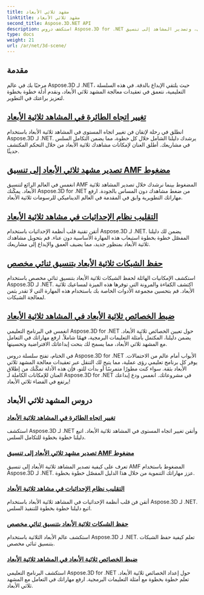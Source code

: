 ```yaml
---
title: مشهد ثلاثي الأبعاد
linktitle: مشهد ثلاثي الأبعاد
second_title: Aspose.3D.NET API
description: استكشف دروس Aspose.3D for .NET حول تغيير اتجاه المستوى، وتصدير المشاهد إلى تنسيق AMF المضغوط، وقلب أنظمة الإحداثيات، والمزيد.
type: docs
weight: 21
url: /ar/net/3d-scene/
---
```

## مقدمة

مرحبًا بك في عالم Aspose.3D لـ .NET، حيث يلتقي الإبداع بالدقة. في هذه السلسلة التعليمية، نتعمق في تعقيدات معالجة المشهد ثلاثي الأبعاد، ونقدم أدلة خطوة بخطوة لتعزيز براعتك في التطوير.

## [تغيير اتجاه الطائرة في المشاهد ثلاثية الأبعاد](./change-plane-orientation/)

انطلق في رحلة لإتقان فن تغيير اتجاه المستوى في المشاهد ثلاثية الأبعاد باستخدام Aspose.3D لـ .NET. يرشدك دليلنا الشامل خلال كل خطوة، مما يضمن التكامل السلس في مشاريعك. أطلق العنان لإمكانات مشاهدك ثلاثية الأبعاد من خلال التحكم المكتشف حديثًا.

## [تصدير مشهد ثلاثي الأبعاد إلى تنسيق AMF مضغوط](./export-scene-compressed-amf/)

انغمس في العالم الرائع لتنسيق AMF المضغوط بينما نرشدك خلال تصدير المشاهد ثلاثية الأبعاد. يمكّنك Aspose.3D for .NET من ضغط مشاهدك دون المساس بالجودة. ارفع مهاراتك التطويرية وابق في المقدمة في العالم الديناميكي للرسومات ثلاثية الأبعاد.

## [التقليب نظام الإحداثيات في مشاهد ثلاثية الأبعاد](./flip-coordinate-system/)

أتقن تقنية قلب أنظمة الإحداثيات باستخدام Aspose.3D لـ .NET. يضمن لك دليلنا المفصّل خطوة بخطوة استيعاب هذه المهارة الأساسية دون عناء. قم بتحويل مشاهدك ثلاثية الأبعاد بمنظور جديد، مما يضيف العمق والإبداع إلى مشاريعك.

## [حفظ الشبكات ثلاثية الأبعاد بتنسيق ثنائي مخصص](./save-3d-meshes-binary-format/)

استكشف الإمكانيات الهائلة لحفظ الشبكات ثلاثية الأبعاد بتنسيق ثنائي مخصص باستخدام Aspose.3D لـ .NET. اكتشف الكفاءة والمرونة التي توفرها هذه الميزة لمساعيك ثلاثية الأبعاد. قم بتحسين مجموعة الأدوات الخاصة بك باستخدام هذه المهارة التي لا تقدر بثمن لمعالجة الشبكات.

## [ضبط الخصائص ثلاثية الأبعاد في المشاهد ثلاثية الأبعاد](./set-3d-properties/)

انغمس في البرنامج التعليمي Aspose.3D for .NET حول تعيين الخصائص ثلاثية الأبعاد. يضمن دليلنا، المكتمل بأمثلة التعليمات البرمجية، فهمًا شاملاً. ارفع مهاراتك في التعامل مع المشهد ثلاثي الأبعاد، مما يسمح لك بنحت إبداعاتك الافتراضية وتحسينها.

في الختام، تفتح سلسلة دروس Aspose.3D for .NET الأبواب أمام عالم من الاحتمالات. يوفر كل برنامج تعليمي رؤى عملية، مما يتيح لك التنقل عبر تعقيدات معالجة المشهد ثلاثي الأبعاد بثقة. سواء كنت مطورًا متمرسًا أو بدأت للتو، فإن هذه الأدلة تمكّنك من إطلاق العنان للإمكانات الكاملة لـ Aspose.3D for .NET في مشروعاتك. انغمس ودع إبداعك يرتفع في الفضاء ثلاثي الأبعاد!
## دروس المشهد ثلاثي الأبعاد
### [تغيير اتجاه الطائرة في المشاهد ثلاثية الأبعاد](./change-plane-orientation/)
استكشف Aspose.3D لـ .NET وأتقن تغيير اتجاه المستوى في المشاهد ثلاثية الأبعاد. اتبع دليلنا خطوة بخطوة للتكامل السلس.
### [تصدير مشهد ثلاثي الأبعاد إلى تنسيق AMF مضغوط](./export-scene-compressed-amf/)
تعرف على كيفية تصدير المشاهد ثلاثية الأبعاد إلى تنسيق AMF المضغوط باستخدام Aspose.3D لـ .NET. عزز مهاراتك التنموية من خلال هذا الدليل المفصّل خطوة بخطوة.
### [التقليب نظام الإحداثيات في مشاهد ثلاثية الأبعاد](./flip-coordinate-system/)
أتقن فن قلب أنظمة الإحداثيات في المشاهد ثلاثية الأبعاد باستخدام Aspose.3D لـ .NET. اتبع دليلنا خطوة بخطوة للتنفيذ السلس.
### [حفظ الشبكات ثلاثية الأبعاد بتنسيق ثنائي مخصص](./save-3d-meshes-binary-format/)
استكشف عالم الأبعاد الثلاثية باستخدام Aspose.3D لـ .NET. تعلم كيفية حفظ الشبكات بتنسيق ثنائي مخصص.
### [ضبط الخصائص ثلاثية الأبعاد في المشاهد ثلاثية الأبعاد](./set-3d-properties/)
استكشف البرنامج التعليمي Aspose.3D for .NET حول إعداد الخصائص ثلاثية الأبعاد. تعلم خطوة بخطوة مع أمثلة التعليمات البرمجية. ارفع مهاراتك في التعامل مع المشهد ثلاثي الأبعاد.